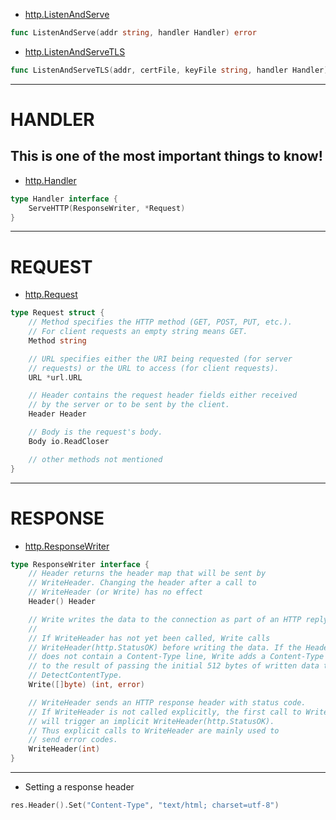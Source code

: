 
- [http.ListenAndServe](https://godoc.org/net/http#ListenAndServe)
``` Go
func ListenAndServe(addr string, handler Handler) error
```

- [http.ListenAndServeTLS](https://godoc.org/net/http#ListenAndServeTLS)
``` Go
func ListenAndServeTLS(addr, certFile, keyFile string, handler Handler) error
```

********************
# HANDLER

## This is one of the most important things to know!

- [http.Handler](https://godoc.org/net/http#Handler)
``` Go
type Handler interface {
    ServeHTTP(ResponseWriter, *Request)
}
```

********************
# REQUEST

- [http.Request](https://godoc.org/net/http#Request)
``` Go 
type Request struct {
    // Method specifies the HTTP method (GET, POST, PUT, etc.).
    // For client requests an empty string means GET.
    Method string

    // URL specifies either the URI being requested (for server
    // requests) or the URL to access (for client requests).
    URL *url.URL

    // Header contains the request header fields either received
    // by the server or to be sent by the client.
    Header Header

    // Body is the request's body.
    Body io.ReadCloser

	// other methods not mentioned
}
```

********************
# RESPONSE

- [http.ResponseWriter](https://godoc.org/net/http#ResponseWriter)
``` Go
type ResponseWriter interface {
    // Header returns the header map that will be sent by
    // WriteHeader. Changing the header after a call to
    // WriteHeader (or Write) has no effect 
    Header() Header

    // Write writes the data to the connection as part of an HTTP reply.
    //
    // If WriteHeader has not yet been called, Write calls
    // WriteHeader(http.StatusOK) before writing the data. If the Header
    // does not contain a Content-Type line, Write adds a Content-Type set
    // to the result of passing the initial 512 bytes of written data to
    // DetectContentType.
    Write([]byte) (int, error)

    // WriteHeader sends an HTTP response header with status code.
    // If WriteHeader is not called explicitly, the first call to Write
    // will trigger an implicit WriteHeader(http.StatusOK).
    // Thus explicit calls to WriteHeader are mainly used to
    // send error codes.
    WriteHeader(int)
}
```

********************
- Setting a response header
``` Go
res.Header().Set("Content-Type", "text/html; charset=utf-8")
```